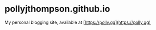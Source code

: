 # pollyjthompson.github.io
My personal blogging site, available at [https://polly.gg](https://polly.gg)
